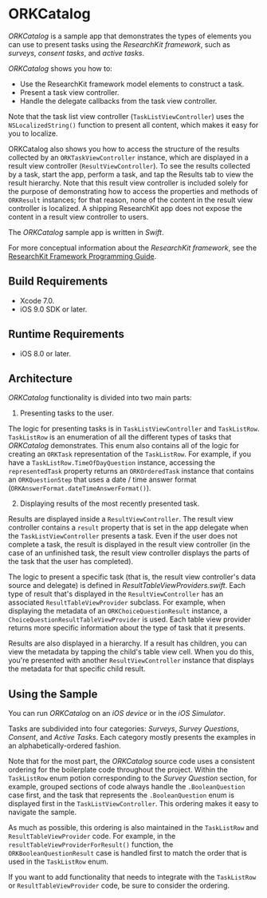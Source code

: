 # ORKCatalog

*ORKCatalog* is a sample app that demonstrates the types of elements you can use to
present tasks using the *ResearchKit framework*, such as *surveys*, *consent tasks*, and *active tasks*.

*ORKCatalog* shows you how to:

+ Use the ResearchKit framework model elements to construct a task.
+ Present a task view controller.
+ Handle the delegate callbacks from the task view controller. 

Note that the task list view controller (`TaskListViewController`) uses the
`NSLocalizedString()` function to present all content, which makes it easy for
you to localize.

ORKCatalog also shows you how to access the structure of the results collected by 
an `ORKTaskViewController` instance, which are displayed in a result view controller
(`ResultViewController`). To see the results collected by a task, start the app,
perform a task, and tap the Results tab to view the result hierarchy. Note that
this result view controller is included solely for the purpose of demonstrating
how to access the properties and methods of `ORKResult` instances; for that reason,
none of the content in the result view controller is localized. A shipping ResearchKit
app does not expose the content in a result view controller to users.

The *ORKCatalog* sample app is written in *Swift*.

For more conceptual information about the *ResearchKit framework*, see the
[ResearchKit Framework Programming Guide](http://researchkit.github.io/docs/docs/Overview/GuideOverview.html).


## Build Requirements

+ Xcode 7.0.
+ iOS 9.0 SDK or later.


## Runtime Requirements

+ iOS 8.0 or later.


## Architecture

*ORKCatalog* functionality is divided into two main parts:

1) Presenting tasks to the user.

The logic for presenting tasks is in `TaskListViewController` and `TaskListRow`.
`TaskListRow` is an enumeration of all the different types of tasks that *ORKCatalog*
demonstrates. This enum also contains all of the logic for creating an `ORKTask` 
representation of the `TaskListRow`. For example, if you have a `TaskListRow.TimeOfDayQuestion`
instance, accessing the `representedTask` property returns an `ORKOrderedTask`
instance that contains an `ORKQuestionStep` that uses a date / time answer format
(`ORKAnswerFormat.dateTimeAnswerFormat()`).

2) Displaying results of the most recently presented task.

Results are displayed inside a `ResultViewController`. The result view controller
contains a `result` property that is set in the app delegate when the `TaskListViewController`
presents a task. Even if the user does not complete a task, the result is displayed
in the result view controller (in the case of an unfinished task, the result view
controller displays the parts of the task that the user has completed).

The logic to present a specific task (that is, the result view controller's data
source and delegate) is defined in *ResultTableViewProviders.swift*. Each type of
result that's displayed in the `ResultViewController` has an associated `ResultTableViewProvider`
subclass. For example, when displaying the metadata of an `ORKChoiceQuestionResult`
instance, a `ChoiceQuestionResultTableViewProvider` is used. Each table view provider
returns more specific information about the type of task that it presents.

Results are also displayed in a hierarchy. If a result has children, you can view
the metadata by tapping the child's table view cell. When you do this, you're
presented with another `ResultViewController` instance that displays the metadata
for that specific child result.


## Using the Sample

You can run *ORKCatalog* on an *iOS device* or in the *iOS Simulator*.

Tasks are subdivided into four categories: *Surveys*, *Survey Questions*, *Consent*,
and *Active Tasks*. Each category mostly presents the examples in an alphabetically-ordered
fashion.

Note that for the most part, the *ORKCatalog* source code uses a consistent ordering
for the boilerplate code throughout the project. Within the `TaskListRow` enum potion
corresponding to the *Survey Question* section, for example, grouped sections of code always
handle the `.BooleanQuestion` case first, and the task that represents the `.BooleanQuestion`
enum is displayed first in the `TaskListViewController`. This ordering makes it easy to navigate
the sample. 

As much as possible, this ordering is also maintained in the `TaskListRow` and
`ResultTableViewProvider` code. For example, in the `resultTableViewProviderForResult()`
function, the `ORKBooleanQuestionResult` case is handled first to match the order
that is used in the `TaskListRow` enum.
 
If you want to add functionality that needs to integrate with the `TaskListRow`
or `ResultTableViewProvider` code, be sure to consider the ordering.
